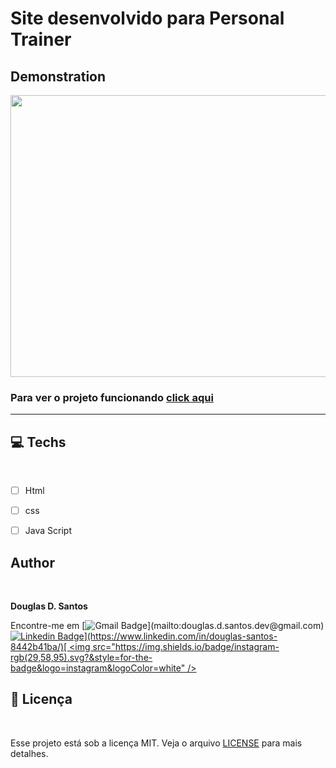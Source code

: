 # Site desenvolvido para Personal Trainer

## Demonstration

<a href="https://www.criarbanner.com.br" title="criar banner" target="_blank"><img src="https://www.criarbanner.com.br/criargifs/a/4a535a91cd0d7367cc84dc1852ef1346.gif" width="750" height="450.8571428571" border="0" /></a><br /><a href="https://www.criarbanner.com.br/logotipo/" title="criar logotipo" target="_blank"></a>

### Para ver o projeto funcionando [click aqui](https://douglassantos-code.github.io/Site-Personal-Trainer/)

---

## 💻 Techs

<br>

* [ ] Html
* [ ] css
* [ ] Java Script


## Author

<br>

**Douglas D. Santos**

Encontre-me em [![Gmail Badge](https://img.shields.io/badge/gmail-rgb(29,58,95)?&style=for-the-badge&logo=gmail&logoColor=white)](mailto:douglas.d.santos.dev@gmail.com) [![Linkedin Badge](https://img.shields.io/badge/linkedin-rgb(29,58,95).svg?&style=for-the-badge&logo=linkedin&logoColor=white)](https://www.linkedin.com/in/douglas-santos-8442b41ba/)[ <img src="https://img.shields.io/badge/instagram-rgb(29,58,95).svg?&style=for-the-badge&logo=instagram&logoColor=white" />](https://www.instagram.com/douglas_.1993/)



## 📕 Licença

<br>

Esse projeto está sob a licença MIT. Veja o arquivo [LICENSE](https://github.com/DouglasSantos-code/Site-Personal-Trainer/blob/main/LICENSE) para mais detalhes.

